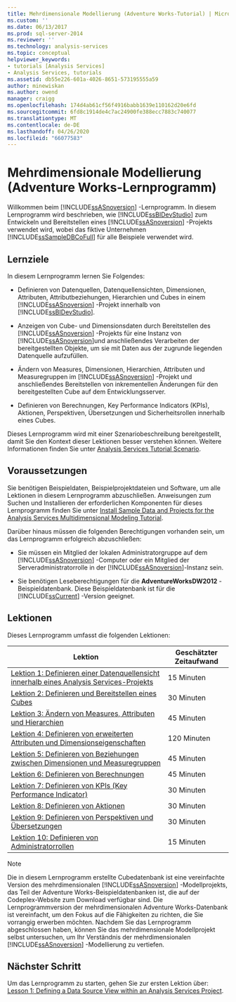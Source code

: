 ```yaml
---
title: Mehrdimensionale Modellierung (Adventure Works-Tutorial) | Microsoft-Dokumentation
ms.custom: ''
ms.date: 06/13/2017
ms.prod: sql-server-2014
ms.reviewer: ''
ms.technology: analysis-services
ms.topic: conceptual
helpviewer_keywords:
- tutorials [Analysis Services]
- Analysis Services, tutorials
ms.assetid: db55e226-601a-4026-8651-573195555a59
author: minewiskan
ms.author: owend
manager: craigg
ms.openlocfilehash: 174d4ab61cf56f4916babb1639e110162d20e6fd
ms.sourcegitcommit: 6fd8c1914de4c7ac24900fe388ecc7883c740077
ms.translationtype: MT
ms.contentlocale: de-DE
ms.lasthandoff: 04/26/2020
ms.locfileid: "66077583"
---
```

# <a name="multidimensional-modeling-adventure-works-tutorial"></a>Mehrdimensionale Modellierung (Adventure Works-Lernprogramm)
  Willkommen beim [!INCLUDE[ssASnoversion](../includes/ssasnoversion-md.md)] -Lernprogramm. In diesem Lernprogramm wird beschrieben, wie [!INCLUDE[ssBIDevStudio](../includes/ssbidevstudio-md.md)] zum Entwickeln und Bereitstellen eines [!INCLUDE[ssASnoversion](../includes/ssasnoversion-md.md)] -Projekts verwendet wird, wobei das fiktive Unternehmen [!INCLUDE[ssSampleDBCoFull](../includes/sssampledbcofull-md.md)] für alle Beispiele verwendet wird.  
  
## <a name="what-you-will-learn"></a>Lernziele  
 In diesem Lernprogramm lernen Sie Folgendes:  
  
-   Definieren von Datenquellen, Datenquellensichten, Dimensionen, Attributen, Attributbeziehungen, Hierarchien und Cubes in einem [!INCLUDE[ssASnoversion](../includes/ssasnoversion-md.md)] -Projekt innerhalb von [!INCLUDE[ssBIDevStudio](../includes/ssbidevstudio-md.md)].  
  
-   Anzeigen von Cube- und Dimensionsdaten durch Bereitstellen des [!INCLUDE[ssASnoversion](../includes/ssasnoversion-md.md)] -Projekts für eine Instanz von [!INCLUDE[ssASnoversion](../includes/ssasnoversion-md.md)]und anschließendes Verarbeiten der bereitgestellten Objekte, um sie mit Daten aus der zugrunde liegenden Datenquelle aufzufüllen.  
  
-   Ändern von Measures, Dimensionen, Hierarchien, Attributen und Measuregruppen im [!INCLUDE[ssASnoversion](../includes/ssasnoversion-md.md)] -Projekt und anschließendes Bereitstellen von inkrementellen Änderungen für den bereitgestellten Cube auf dem Entwicklungsserver.  
  
-   Definieren von Berechnungen, Key Performance Indicators (KPIs), Aktionen, Perspektiven, Übersetzungen und Sicherheitsrollen innerhalb eines Cubes.  
  
 Dieses Lernprogramm wird mit einer Szenariobeschreibung bereitgestellt, damit Sie den Kontext dieser Lektionen besser verstehen können. Weitere Informationen finden Sie unter [Analysis Services Tutorial Scenario](analysis-services-tutorial-scenario.md).  
  
## <a name="prerequisites"></a>Voraussetzungen  
 Sie benötigen Beispieldaten, Beispielprojektdateien und Software, um alle Lektionen in diesem Lernprogramm abzuschließen. Anweisungen zum Suchen und Installieren der erforderlichen Komponenten für dieses Lernprogramm finden Sie unter [Install Sample Data and Projects for the Analysis Services Multidimensional Modeling Tutorial](install-sample-data-and-projects.md).  
  
 Darüber hinaus müssen die folgenden Berechtigungen vorhanden sein, um das Lernprogramm erfolgreich abzuschließen:  
  
-   Sie müssen ein Mitglied der lokalen Administratorgruppe auf dem [!INCLUDE[ssASnoversion](../includes/ssasnoversion-md.md)] -Computer oder ein Mitglied der Serveradministratorrolle in der [!INCLUDE[ssASnoversion](../includes/ssasnoversion-md.md)]-Instanz sein.  
  
-   Sie benötigen Leseberechtigungen für die **AdventureWorksDW2012** -Beispieldatenbank. Diese Beispieldatenbank ist für die [!INCLUDE[ssCurrent](../includes/sscurrent-md.md)] -Version geeignet.  
  
## <a name="lessons"></a>Lektionen  
 Dieses Lernprogramm umfasst die folgenden Lektionen:  
  
|Lektion|Geschätzter Zeitaufwand|  
|------------|--------------------------------|  
|[Lektion 1: Definieren einer Datenquellensicht innerhalb eines Analysis Services-Projekts](lesson-1-defining-a-data-source-view-within-an-analysis-services-project.md)|15 Minuten|  
|[Lektion 2: Definieren und Bereitstellen eines Cubes](lesson-2-defining-and-deploying-a-cube.md)|30 Minuten|  
|[Lektion 3: Ändern von Measures, Attributen und Hierarchien](lesson-3-modifying-measures-attributes-and-hierarchies.md)|45 Minuten|  
|[Lektion 4: Definieren von erweiterten Attributen und Dimensionseigenschaften](lesson-4-defining-advanced-attribute-and-dimension-properties.md)|120 Minuten|  
|[Lektion 5: Definieren von Beziehungen zwischen Dimensionen und Measuregruppen](lesson-5-defining-relationships-between-dimensions-and-measure-groups.md)|45 Minuten|  
|[Lektion 6: Definieren von Berechnungen](lesson-6-defining-calculations.md)|45 Minuten|  
|[Lektion 7: Definieren von KPIs &#40;Key Performance Indicator&#41;](lesson-7-defining-key-performance-indicators-kpis.md)|30 Minuten|  
|[Lektion 8: Definieren von Aktionen](lesson-8-defining-actions.md)|30 Minuten|  
|[Lektion 9: Definieren von Perspektiven und Übersetzungen](lesson-9-defining-perspectives-and-translations.md)|30 Minuten|  
|[Lektion 10: Definieren von Administratorrollen](lesson-10-defining-administrative-roles.md)|15 Minuten|  
  
> [!NOTE]  
>  Die in diesem Lernprogramm erstellte Cubedatenbank ist eine vereinfachte Version des mehrdimensionalen [!INCLUDE[ssASnoversion](../includes/ssasnoversion-md.md)] -Modellprojekts, das Teil der Adventure Works-Beispieldatenbanken ist, die auf der Codeplex-Website zum Download verfügbar sind. Die Lernprogrammversion der mehrdimensionalen Adventure Works-Datenbank ist vereinfacht, um den Fokus auf die Fähigkeiten zu richten, die Sie vorrangig erwerben möchten. Nachdem Sie das Lernprogramm abgeschlossen haben, können Sie das mehrdimensionale Modellprojekt selbst untersuchen, um Ihr Verständnis der mehrdimensionalen [!INCLUDE[ssASnoversion](../includes/ssasnoversion-md.md)] -Modellierung zu vertiefen.  
  
## <a name="next-step"></a>Nächster Schritt  
 Um das Lernprogramm zu starten, gehen Sie zur ersten Lektion über: [Lesson 1: Defining a Data Source View within an Analysis Services Project](lesson-1-defining-a-data-source-view-within-an-analysis-services-project.md).  
  
  
